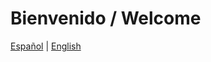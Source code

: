 # Bienvenido / Welcome

[Español](README_es.md) | [English](README_es.md)


<!---
flpmarin/flpmarin is a ✨ special ✨ repository because its `README.md` (this file) appears on your GitHub profile.
You can click the Preview link to take a look at your changes.
--->

